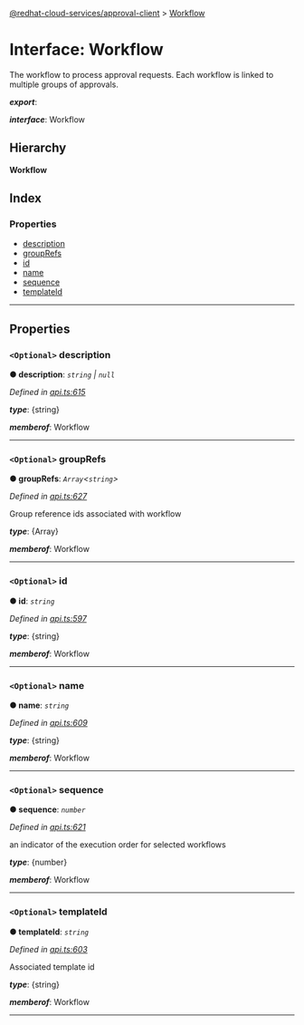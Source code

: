 [@redhat-cloud-services/approval-client](../README.md) > [Workflow](../interfaces/workflow.md)

# Interface: Workflow

The workflow to process approval requests. Each workflow is linked to multiple groups of approvals.

*__export__*: 

*__interface__*: Workflow

## Hierarchy

**Workflow**

## Index

### Properties

* [description](workflow.md#description)
* [groupRefs](workflow.md#grouprefs)
* [id](workflow.md#id)
* [name](workflow.md#name)
* [sequence](workflow.md#sequence)
* [templateId](workflow.md#templateid)

---

## Properties

<a id="description"></a>

### `<Optional>` description

**● description**: *`string` \| `null`*

*Defined in [api.ts:615](https://github.com/karelhala/javascript-clients/blob/master/packages/approval/api.ts#L615)*

*__type__*: {string}

*__memberof__*: Workflow

___
<a id="grouprefs"></a>

### `<Optional>` groupRefs

**● groupRefs**: *`Array`<`string`>*

*Defined in [api.ts:627](https://github.com/karelhala/javascript-clients/blob/master/packages/approval/api.ts#L627)*

Group reference ids associated with workflow

*__type__*: {Array}

*__memberof__*: Workflow

___
<a id="id"></a>

### `<Optional>` id

**● id**: *`string`*

*Defined in [api.ts:597](https://github.com/karelhala/javascript-clients/blob/master/packages/approval/api.ts#L597)*

*__type__*: {string}

*__memberof__*: Workflow

___
<a id="name"></a>

### `<Optional>` name

**● name**: *`string`*

*Defined in [api.ts:609](https://github.com/karelhala/javascript-clients/blob/master/packages/approval/api.ts#L609)*

*__type__*: {string}

*__memberof__*: Workflow

___
<a id="sequence"></a>

### `<Optional>` sequence

**● sequence**: *`number`*

*Defined in [api.ts:621](https://github.com/karelhala/javascript-clients/blob/master/packages/approval/api.ts#L621)*

an indicator of the execution order for selected workflows

*__type__*: {number}

*__memberof__*: Workflow

___
<a id="templateid"></a>

### `<Optional>` templateId

**● templateId**: *`string`*

*Defined in [api.ts:603](https://github.com/karelhala/javascript-clients/blob/master/packages/approval/api.ts#L603)*

Associated template id

*__type__*: {string}

*__memberof__*: Workflow

___

